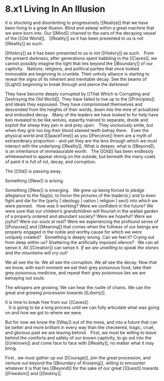 # 8.x1 Living In An Illusion

It is shocking and disorienting to progressively [[Realize]] that we have been living in a great illusion. Blind and asleep within a great machine that we were born into. Our [[Mind]] chained to the oars of the decaying vessel of the [[Old World]].
 
[[Reality]] as it has been presented to us is not [[Reality]] as such. 

[[History]] as it has been presented to us is not [[History]] as such. 
 
From the present darkness, after generations spent babbling in the [[Caves]], we cannot possibly imagine the light that lies beyond the [[Boundary]] of our captivity. 
 
Nations, religions, and political parties that once looked immovable are beginning to crumble. Their unholy alliance is starting to reveal the signs of its inherent and inevitable decay. See the beams of [[Light]] beginning to break through and pierce the darkness! 

They have become deeply corrupted by [[That Which is Corrupting and Destroying the Old World]]. They have failed to live up to the [[Principles]] and Ideals they espoused. They have compromised themselves and descended from the heights of their words, down into the mire of actualized and embodied decay. 
 
Many of the leaders we have looked to for help have ben revealed to be like wolves, expertly trained to separate, divide and exploit the sheep they pen in and prey upon. 
 
They unctuously smile, but when they grin too big their blood stained teeth betray them. 
 
Even the physical world and [[SpaceTime]] as you [[Perceive]] them are a myth of extraordinary proportion - and yet they are the lens through which we must interact with the underlying [[Reality]]. What is deeper, what is [[Beyond]], is an inheritance of immeasurable worth. 
 
The [[Old]] has been endlessly whitewashed to appear strong on the outside, but beneath the many coats of paint it is full of rot, decay, and corruption. 

The [[Old]] is passing away.

Something [[New]] is arising.  

Something [[New]] is emerging. 
 
We grew up being forced to pledge allegiance to the flag(s), to honor the pictures of the leader(s,) and to even fight and die for the (party | ideology | nation | religion | sect) into which we were penned. 
 
How was it working? Were we confident in the future? We were sure that our children’s grandchildren will flourish in the walled garden of a properly ordered and abundant society? Were we hopeful? Were we joyful? Were our souls at rest? Were we experiencing the profound sense of [[Purpose]] and [[Meaning]] that comes when the fullness of our beings are properly engaged in the noble and worthy cause for which we were uniquely created? 
 
Something is deeply wrong. Can we feel it? Crying out from deep within us? Shattering the artificially imposed silence? 
 
We can all sense it. All [[Creation]] can sense it. _If we are unwilling to speak the stones and the mountains will cry out!_  

We all see the lie. We all see the corruption. We all see the decay. Now that we know, with each moment we eat their grey poisonous food, take their grey poisonous medicine, and repeat their grey poisonous lies we are betraying out souls. 

The whispers are growing. We can hear the rustle of chains. We can the great and growing procession towards [[Liberty]]. 

It is time to break free from our [[Caves]].  
  
It is going to be a long process until we can fully articulate what was going on and how we got to where we were.

But for now we know the [[Way]] out of the mess, and into a future that can be better and more brilliant in every way than the checkered, tragic, cruel, and glorious past we are leaving behind. 
 
First, we must be willing to leave behind the comforts and safety of our known captivity, to go out into the [[Unknown]] and come face to face with [[Reality]], no matter what it may bring. 

First , we must gather up our [[Courage]], join the great procession, and venture out beyond the [[Boundary of Knowing]], willing to encounter whatever it is that lies [[Beyond]] for the sake of our great [[Quest]] towards [[Freedom]] and [[Destiny]]. 